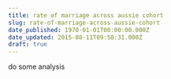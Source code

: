 ```yaml
---
title: rate of marriage across aussie cohort
slug: rate-of-marriage-across-aussie-cohort
date_published: 1970-01-01T00:00:00.000Z
date_updated: 2015-08-11T09:58:31.000Z
draft: true
---
```


do some analysis
